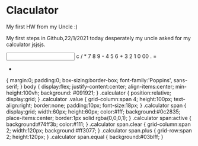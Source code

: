 # Claculator
My first HW from my Uncle :)

My first steps in Github,22/1/2021 today desperately my uncle asked for my calculator jsjsjs.


<!Doctype html>
<html>
<head>

<title>
Calculator 
</title>
<link rel= "stylesheet" type="text/css" href="style.css">
</head>
<body>
<form class="calculator" name="calc">
  <input class= "value" type="text" name="txt" readonly="">
  <span class="num clear" onclick="document.calc.txt.value =''" >c</span>
  <span class="num" onclick="document.calc.txt.value +='/'" >/</span>
  <span class="num" onclick="document.calc.txt.value +='*'" >*</span>
  <span class="num" onclick="document.calc.txt.value +='7'" >7</span>
  <span class="num" onclick="document.calc.txt.value +='8'" >8</span>
  <span class="num" onclick="document.calc.txt.value +='9'" >9</span>
  <span class="num" onclick="document.calc.txt.value +='-'" >-</span>
  <span class="num" onclick="document.calc.txt.value +='4'" >4</span>
  <span class="num" onclick="document.calc.txt.value +='5'" >5</span>
  <span class="num" onclick="document.calc.txt.value +='6'" >6</span>
  <span class="num plus" onclick="document.calc.txt.value +='+'" >+</span>
  <span class="num" onclick="document.calc.txt.value +='3'" >3</span>
  <span class="num" onclick="document.calc.txt.value +='2'" >2</span>
  <span class="num" onclick="document.calc.txt.value +='1'" >1</span>
  <span class="num" onclick="document.calc.txt.value +='0'" >0</span>
  <span class="num" onclick="document.calc.txt.value +='0'" >00</span>
  <span class="num" onclick="document.calc.txt.value +='.'" >.</span>
  <span class="num equal" onclick="document.calc.txt.value = eval(calc.txt.value)" >=</span>
</form>
</body>
</html>




*
{
       margin:0;
       padding:0;
       box-sizing:border-box;
       font-family:'Poppins', sans-serif;
 }
body
{
     display:flex;
     justify-content:center;
     align-items:center;
     min-height:100vh;
     background: #091921;
}
.calculator
{
 position:relative;
 display:grid;
}
.calculator .value
{
 grid-column:span 4;
 height:100px;
 text-align:right;
 border:none;
 padding:10px;
 font-size:18px;
}
.calculator span
{
 display:grid;
 width:60px;
 height:60px;
 color:#fff;
 background:#0c2835;
 place-items:center;
 border:1px  solid rgba(0,0,0,1);
}
.calculator span:active
{
 background:#74ff3b;
 color:#111;
}
.calculator span.clear
{
 grid-column:span 2;
 width:120px;
 background:#ff3077;
}
.calculator span.plus
{
 grid-row:span 2;
 height:120px;
}
.calculator span.equal
{
 background:#03blff;
}

